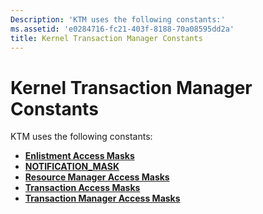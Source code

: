 ```yaml
---
Description: 'KTM uses the following constants:'
ms.assetid: 'e0284716-fc21-403f-8188-70a08595dd2a'
title: Kernel Transaction Manager Constants
---
```


# Kernel Transaction Manager Constants

KTM uses the following constants:

-   [**Enlistment Access Masks**](enlistment-access-masks.md)
-   [**NOTIFICATION\_MASK**](notification-mask.md)
-   [**Resource Manager Access Masks**](resource-manager-access-masks.md)
-   [**Transaction Access Masks**](transaction-access-masks.md)
-   [**Transaction Manager Access Masks**](transaction-manager-access-masks.md)

 

 



